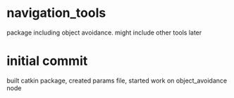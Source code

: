 # navigation_tools
package including object avoidance. might include other tools later

# initial commit
built catkin package, created params file, started work on object_avoidance node
